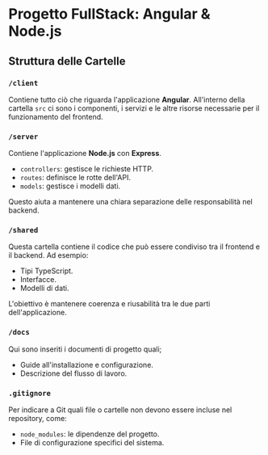 # Progetto FullStack: Angular & Node.js

## Struttura delle Cartelle

### `/client`
Contiene tutto ciò che riguarda l'applicazione **Angular**. All'interno della cartella `src` ci sono i componenti, i servizi e le altre risorse necessarie per il funzionamento del frontend.

### `/server`
Contiene l'applicazione **Node.js** con **Express**. 
- `controllers`: gestisce le richieste HTTP.
- `routes`: definisce le rotte dell'API.
- `models`: gestisce i modelli dati.

Questo aiuta a mantenere una chiara separazione delle responsabilità nel backend.

### `/shared`
Questa cartella contiene il codice che può essere condiviso tra il frontend e il backend. Ad esempio:
- Tipi TypeScript.
- Interfacce.
- Modelli di dati.

L'obiettivo è mantenere coerenza e riusabilità tra le due parti dell'applicazione.

### `/docs`
Qui sono inseriti i documenti di progetto quali;
- Guide all'installazione e configurazione.
- Descrizione del flusso di lavoro.

### `.gitignore`
Per indicare a Git quali file o cartelle non devono essere incluse nel repository, come:
- `node_modules`: le dipendenze del progetto.
- File di configurazione specifici del sistema.